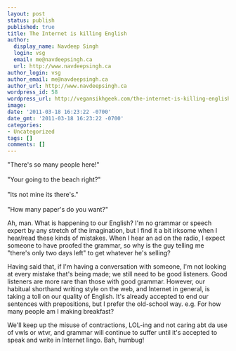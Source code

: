 ```yaml
---
layout: post
status: publish
published: true
title: The Internet is killing English
author:
  display_name: Navdeep Singh
  login: vsg
  email: me@navdeepsingh.ca
  url: http://www.navdeepsingh.ca
author_login: vsg
author_email: me@navdeepsingh.ca
author_url: http://www.navdeepsingh.ca
wordpress_id: 58
wordpress_url: http://vegansikhgeek.com/the-internet-is-killing-english/
image: 
date: '2011-03-18 16:23:22 -0700'
date_gmt: '2011-03-18 16:23:22 -0700'
categories:
- Uncategorized
tags: []
comments: []
---
```

<p>"There's so many people here!"<br /><br />
"Your going to the beach right?"<br /><br />
"Its not mine its there's."<br /><br />
"How many paper's do you want?"</p>
<p>Ah, man. What is happening to our English? I'm no grammar or speech expert by any stretch of the imagination, but I find it a bit irksome when I hear/read these kinds of mistakes. When I hear an ad on the radio, I expect someone to have proofed the grammar, so why is the guy telling me "there's only two days left" to get whatever he's selling?</p>
<p>Having said that, if I'm having a conversation with someone, I'm not looking at every mistake that's being made; we still need to be good listeners. Good listeners are more rare than those with good grammar. However, our habitual shorthand writing style on the web, and Internet in general, is taking a toll on our quality of English. It's already accepted to end our sentences with prepositions, but I prefer the old-school way. e.g. For how many people am I making breakfast?</p>
<p>We'll keep up the misuse of contractions, LOL-ing and not caring abt da use of vwls or wtvr, and grammar will continue to suffer until it's accepted to speak and write in Internet lingo. Bah, humbug!</p>
